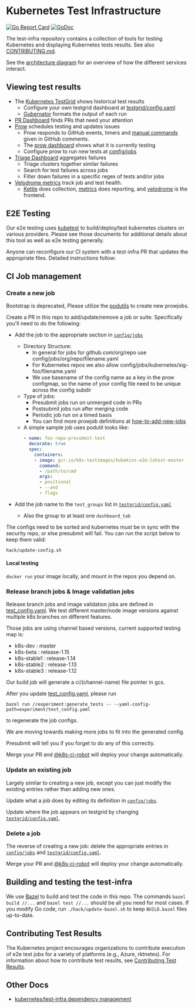 # Kubernetes Test Infrastructure

[![Go Report Card](https://goreportcard.com/badge/github.com/kubernetes/test-infra)](https://goreportcard.com/report/github.com/kubernetes/test-infra)  [![GoDoc](https://godoc.org/github.com/kubernetes/test-infra?status.svg)](https://godoc.org/github.com/kubernetes/test-infra)

The test-infra repository contains a collection of tools for testing Kubernetes
and displaying Kubernetes tests results. See also [CONTRIBUTING.md](CONTRIBUTING.md).

See the [architecture diagram](docs/architecture.svg) for an overview of how
the different services interact.

## Viewing test results

* The [Kubernetes TestGrid](https://testgrid.k8s.io/) shows historical test results
  - Configure your own testgrid dashboard at [testgrid/config.yaml](testgrid/config.yaml)
  - [Gubernator](https://gubernator.k8s.io/) formats the output of each run
* [PR Dashboard](https://gubernator.k8s.io/pr) finds PRs that need your attention
* [Prow](https://prow.k8s.io) schedules testing and updates issues
  - Prow responds to GitHub events, timers and [manual commands](https://go.k8s.io/bot-commands)
    given in GitHub comments.
  - The [prow dashboard](https://prow.k8s.io/) shows what it is currently testing
  - Configure prow to run new tests at [config/jobs](config/jobs)
* [Triage Dashboard](https://go.k8s.io/triage) aggregates failures
  - Triage clusters together similar failures
  - Search for test failures across jobs
  - Filter down failures in a specific regex of tests and/or jobs
* [Velodrome metrics](http://velodrome.k8s.io/dashboard/db/bigquery-metrics?orgId=1) track job and test health.
  - [Kettle](kettle) does collection, [metrics](metrics) does reporting, and [velodrome](velodrome) is the frontend.


## E2E Testing

Our e2e testing uses [kubetest](/kubetest) to build/deploy/test kubernetes
clusters on various providers. Please see those documents for additional details
about this tool as well as e2e testing generally.

Anyone can reconfigure our CI system with a test-infra PR that updates the
appropriate files. Detailed instructions follow:

## CI Job management

### Create a new job

Bootstrap is deprecated, Please utilize the [podutils](prow/pod-utilities.md#how-to-configure) to create new prowjobs.

Create a PR in this repo to add/update/remove a job or suite. Specifically
you'll need to do the following:
* Add the job to the appropriate section in [`config/jobs`](config/jobs)
  - Directory Structure:
    - In general for jobs for github.com/org/repo use config/jobs/org/repo/filename.yaml
    - For Kubernetes repos we also allow config/jobs/kubernetes/sig-foo/filename.yaml
    - We use basename of the config name as a key in the prow configmap, so the name of your config file need to be unique across the config subdir
  - Type of jobs:
    - Presubmit jobs run on unmerged code in PRs
    - Postsubmit jobs run after merging code
    - Periodic job run on a timed basis
    - You can find more prowjob definitions at [how-to-add-new-jobs](prow/jobs.md#how-to-configure-new-jobs)
  - A simple sample job uses podutil looks like:
    ```yaml
    - name: foo-repo-presubmit-test
      decorate: true
      spec:
        containers:
        - image: gcr.io/k8s-testimages/kubekins-e2e:latest-master
          command:
          - /path/to/cmd
          args:
          - positional
          - --and
          - flags
    ```

* Add the job name to the `test_groups` list in [`testgrid/config.yaml`](testgrid/config.yaml)
  - Also the group to at least one `dashboard_tab`

The configs need to be sorted and kubernetes must be in sync with the security repo, or else presubmit will fail.
You can run the script below to keep them valid:
```
hack/update-config.sh
```

#### Local testing

`docker run` your image locally, and mount in the repos you depend on.

<!-- TODO: We are working on have a utility to run the job locally - https://github.com/kubernetes/test-infra/issues/6590 -->


### Release branch jobs & Image validation jobs

Release branch jobs and image validation jobs are defined in [test_config.yaml](experiment/test_config.yaml).
We test different master/node image versions against multiple k8s branches on different features.

Those jobs are using channel based versions, current supported testing map is:
- k8s-dev : master
- k8s-beta : release-1.15
- k8s-stable1 : release-1.14
- k8s-stable2 : release-1.13
- k8s-stable3 : release-1.12

Our build job will generate a ci/(channel-name) file pointer in gcs.

After you update [test_config.yaml](experiment/test_config.yaml), please run

```
bazel run //experiment:generate_tests -- --yaml-config-path=experiment/test_config.yaml
```

to regenerate the job configs.

We are moving towards making more jobs to fit into the generated config.


Presubmit will tell you if you forget to do any of this correctly.

Merge your PR and [@k8s-ci-robot] will deploy your change automatically.

### Update an existing job

Largely similar to creating a new job, except you can just modify the existing
entries rather than adding new ones.

Update what a job does by editing its definition in [`config/jobs`](config/jobs).

Update where the job appears on testgrid by changing [`testgrid/config.yaml`].

### Delete a job

The reverse of creating a new job: delete the appropriate entries in
[`config/jobs`] and [`testgrid/config.yaml`].

Merge your PR and [@k8s-ci-robot] will deploy your change automatically.

## Building and testing the test-infra

We use [Bazel](https://www.bazel.io/) to build and test the code in this repo.
The commands `bazel build //...` and `bazel test //...` should be all you need
for most cases. If you modify Go code, run `./hack/update-bazel.sh` to keep
`BUILD.bazel` files up-to-date.

## Contributing Test Results

The Kubernetes project encourages organizations to contribute execution of e2e
test jobs for a variety of platforms (e.g., Azure, rktnetes). For information about
how to contribute test results, see [Contributing Test Results](docs/contributing-test-results.md).

## Other Docs

* [kubernetes/test-infra dependency management](docs/dep.md)


[`config/jobs`]: /config/jobs
[`testgrid/config.yaml`]: /testgrid/config.yaml
[test-infra oncall]: https://go.k8s.io/oncall
[@k8s-ci-robot]: (https://github.com/k8s-ci-robot)
